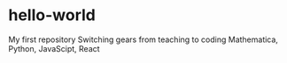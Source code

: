 # hello-world
My first repository
Switching gears from teaching to coding
Mathematica, Python, JavaScipt, React


